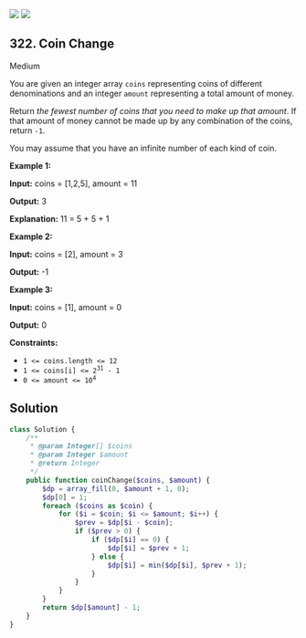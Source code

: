 [![](https://img.shields.io/github/stars/LeetCode-in-Php/LeetCode-in-Php?label=Stars&style=flat-square)](https://github.com/LeetCode-in-Php/LeetCode-in-Php)
[![](https://img.shields.io/github/forks/LeetCode-in-Php/LeetCode-in-Php?label=Fork%20me%20on%20GitHub%20&style=flat-square)](https://github.com/LeetCode-in-Php/LeetCode-in-Php/fork)

## 322\. Coin Change

Medium

You are given an integer array `coins` representing coins of different denominations and an integer `amount` representing a total amount of money.

Return _the fewest number of coins that you need to make up that amount_. If that amount of money cannot be made up by any combination of the coins, return `-1`.

You may assume that you have an infinite number of each kind of coin.

**Example 1:**

**Input:** coins = [1,2,5], amount = 11

**Output:** 3

**Explanation:** 11 = 5 + 5 + 1 

**Example 2:**

**Input:** coins = [2], amount = 3

**Output:** -1 

**Example 3:**

**Input:** coins = [1], amount = 0

**Output:** 0 

**Constraints:**

*   `1 <= coins.length <= 12`
*   <code>1 <= coins[i] <= 2<sup>31</sup> - 1</code>
*   <code>0 <= amount <= 10<sup>4</sup></code>

## Solution

```php
class Solution {
    /**
     * @param Integer[] $coins
     * @param Integer $amount
     * @return Integer
     */
    public function coinChange($coins, $amount) {
        $dp = array_fill(0, $amount + 1, 0);
        $dp[0] = 1;
        foreach ($coins as $coin) {
            for ($i = $coin; $i <= $amount; $i++) {
                $prev = $dp[$i - $coin];
                if ($prev > 0) {
                    if ($dp[$i] == 0) {
                        $dp[$i] = $prev + 1;
                    } else {
                        $dp[$i] = min($dp[$i], $prev + 1);
                    }
                }
            }
        }
        return $dp[$amount] - 1;
    }
}
```
